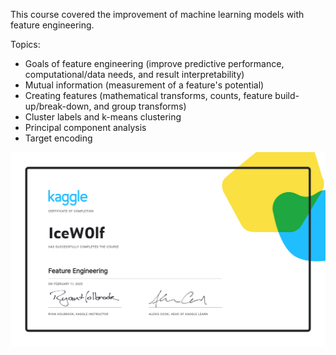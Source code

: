 This course covered the improvement of machine learning models with feature engineering.

Topics:
- Goals of feature engineering (improve predictive performance, computational/data needs, and result interpretability)
- Mutual information (measurement of a feature's potential)
- Creating features (mathematical transforms, counts, feature build-up/break-down, and group transforms)
- Cluster labels and k-means clustering
- Principal component analysis
- Target encoding

![alt text](https://github.com/IceW0lf/learning-portfolio/blob/main/Kaggle/07%20-%20Feature%20Engineering/Certificate%20-%20Feature%20Engineering.png)
